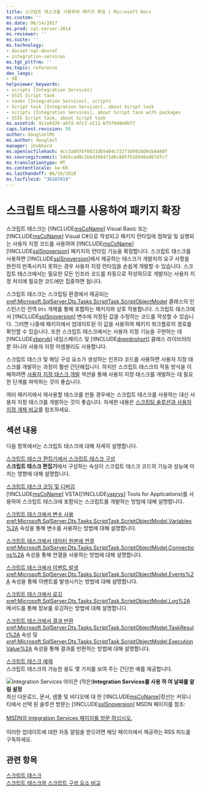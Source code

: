 ```yaml
---
title: 스크립트 태스크를 사용하여 패키지 확장 | Microsoft Docs
ms.custom: ''
ms.date: 06/14/2017
ms.prod: sql-server-2014
ms.reviewer: ''
ms.suite: ''
ms.technology:
- docset-sql-devref
- integration-services
ms.tgt_pltfrm: ''
ms.topic: reference
dev_langs:
- VB
helpviewer_keywords:
- scripts [Integration Services]
- SSIS Script task
- tasks [Integration Services], scripts
- Script task [Integration Services], about Script task
- scripts [Integration Services], about Script task with packages
- SSIS Script task, about Script task
ms.assetid: 911e6d26-a6fd-4fc3-a111-bf5f048e9bff
caps.latest.revision: 56
author: douglaslMS
ms.author: douglasl
manager: jhubbard
ms.openlocfilehash: 4cc3a8976f0831db5404c722f3d9910d9cb8440f
ms.sourcegitcommit: 5dd5cad0c1bbd308471d6c885f516948ad67dfcf
ms.translationtype: MT
ms.contentlocale: ko-KR
ms.lasthandoff: 06/19/2018
ms.locfileid: "36187019"
---
```

# <a name="extending-the-package-with-the-script-task"></a>스크립트 태스크를 사용하여 패키지 확장
  스크립트 태스크는 [!INCLUDE[msCoName](../../../includes/msconame-md.md)] Visual Basic 또는 [!INCLUDE[msCoName](../../../includes/msconame-md.md)] Visual C#으로 작성되고 패키지 런타임에 컴파일 및 실행되는 사용자 지정 코드를 사용하여 [!INCLUDE[msCoName](../../../includes/msconame-md.md)] [!INCLUDE[ssISnoversion](../../../includes/ssisnoversion-md.md)] 패키지의 런타임 기능을 확장합니다. 스크립트 태스크를 사용하면 [!INCLUDE[ssISnoversion](../../../includes/ssisnoversion-md.md)]에서 제공하는 태스크가 개발자의 요구 사항을 완전히 만족시키지 못하는 경우 사용자 지정 런타임을 손쉽게 개발할 수 있습니다. 스크립트 태스크에서는 필요한 모든 인프라 코드를 자동으로 작성하므로 개발자는 사용자 지정 처리에 필요한 코드에만 집중하면 됩니다.  
  
 스크립트 태스크는 스크립팅 환경에서 제공되는 <xref:Microsoft.SqlServer.Dts.Tasks.ScriptTask.ScriptObjectModel> 클래스의 인스턴스인 전역 `Dts` 개체를 통해 포함하는 패키지와 상호 작용합니다. 스크립트 태스크에서 [!INCLUDE[ssISnoversion](../../../includes/ssisnoversion-md.md)] 변수에 저장된 값을 수정하는 코드를 작성할 수 있습니다. 그러면 나중에 패키지에서 업데이트된 이 값을 사용하여 패키지 워크플로의 경로를 확인할 수 있습니다. 또한 스크립트 태스크에서는 사용자 지정 기능을 구현하는 데 [!INCLUDE[vbprvb](../../../includes/vbprvb-md.md)] 네임스페이스 및 [!INCLUDE[dnprdnshort](../../../includes/dnprdnshort-md.md)] 클래스 라이브러리뿐 아니라 사용자 지정 어셈블리도 사용합니다.  
  
 스크립트 태스크 및 해당 구성 요소가 생성하는 인프라 코드를 사용하면 사용자 지정 태스크를 개발하는 과정이 훨씬 간단해집니다. 하지만 스크립트 태스크의 작동 방식을 이해하려면 [사용자 지정 태스크 개발](../../extending-packages-custom-objects/task/developing-a-custom-task.md) 섹션을 통해 사용자 지정 태스크를 개발하는 데 필요한 단계를 파악하는 것이 좋습니다.  
  
 여러 패키지에서 재사용할 태스크를 만들 경우에는 스크립트 태스크를 사용하는 대신 사용자 지정 태스크를 개발하는 것이 좋습니다. 자세한 내용은 [스크립팅 솔루션과 사용자 지정 개체 비교](../comparing-scripting-solutions-and-custom-objects.md)를 참조하세요.  
  
## <a name="in-this-section"></a>섹션 내용  
 다음 항목에서는 스크립트 태스크에 대해 자세히 설명합니다.  
  
 [스크립트 태스크 편집기에서 스크립트 태스크 구성](configuring-the-script-task-in-the-script-task-editor.md)  
 **스크립트 태스크 편집기**에서 구성하는 속성이 스크립트 태스크 코드의 기능과 성능에 미치는 영향에 대해 설명합니다.  
  
 [스크립트 태스크 코딩 및 디버깅](../../control-flow/script-task.md)  
 [!INCLUDE[msCoName](../../../includes/msconame-md.md)] VSTA([!INCLUDE[vsprvs](../../../includes/vsprvs-md.md)] Tools for Applications)를 사용하여 스크립트 태스크에 포함되는 스크립트를 개발하는 방법에 대해 설명합니다.  
  
 [스크립트 태스크에서 변수 사용](using-variables-in-the-script-task.md)  
 <xref:Microsoft.SqlServer.Dts.Tasks.ScriptTask.ScriptObjectModel.Variables%2A> 속성을 통해 변수를 사용하는 방법에 대해 설명합니다.  
  
 [스크립트 태스크에서 데이터 원본에 연결](connecting-to-data-sources-in-the-script-task.md)  
 <xref:Microsoft.SqlServer.Dts.Tasks.ScriptTask.ScriptObjectModel.Connections%2A> 속성을 통해 연결을 사용하는 방법에 대해 설명합니다.  
  
 [스크립트 태스크에서 이벤트 발생](raising-events-in-the-script-task.md)  
 <xref:Microsoft.SqlServer.Dts.Tasks.ScriptTask.ScriptObjectModel.Events%2A> 속성을 통해 이벤트를 발생시키는 방법에 대해 설명합니다.  
  
 [스크립트 태스크에서 로깅](logging-in-the-script-task.md)  
 <xref:Microsoft.SqlServer.Dts.Tasks.ScriptTask.ScriptObjectModel.Log%2A> 메서드를 통해 정보를 로깅하는 방법에 대해 설명합니다.  
  
 [스크립트 태스크에서 결과 반환](returning-results-from-the-script-task.md)  
 <xref:Microsoft.SqlServer.Dts.Tasks.ScriptTask.ScriptObjectModel.TaskResult%2A> 속성 및 <xref:Microsoft.SqlServer.Dts.Tasks.ScriptTask.ScriptObjectModel.ExecutionValue%2A> 속성을 통해 결과를 반환하는 방법에 대해 설명합니다.  
  
 [스크립트 태스크 예제](../../extending-packages-scripting-task-examples/script-task-examples.md)  
 스크립트 태스크의 가능한 용도 몇 가지를 보여 주는 간단한 예를 제공합니다.  
  
![Integration Services 아이콘 (작은)](../../media/dts-16.gif "Integration Services 아이콘 (작은)")**Integration Services를 사용 하 여 날짜를 알림 설정** <br /> 최신 다운로드, 문서, 샘플 및 비디오에 대 한 [!INCLUDE[msCoName](../../../includes/msconame-md.md)]정선는 커뮤니티에서 선택 된 솔루션 방문는 [!INCLUDE[ssISnoversion](../../../includes/ssisnoversion-md.md)] MSDN 페이지를 참조:<br /><br /> [MSDN의 Integration Services 페이지를 방문 하십시오.](http://go.microsoft.com/fwlink/?LinkId=136655)<br /><br /> 이러한 업데이트에 대한 자동 알림을 받으려면 해당 페이지에서 제공하는 RSS 피드를 구독하세요.  
  
## <a name="see-also"></a>관련 항목  
 [스크립트 태스크](../../control-flow/script-task.md)   
 [스크립트 태스크와 스크립트 구성 요소 비교](../../extending-packages-scripting/comparing-the-script-task-and-the-script-component.md)  
  
  